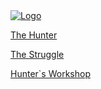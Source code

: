 <a id= "logo" href="https://fellipepombo.github.io/BloodandBeastsTTRPG/">
  <img src="/images/logo.png" alt="Logo">
</a>

[The Hunter](user-attributes.md)

[The Struggle](battle-tips.md)

[Hunter`s Workshop](equipment.md)





